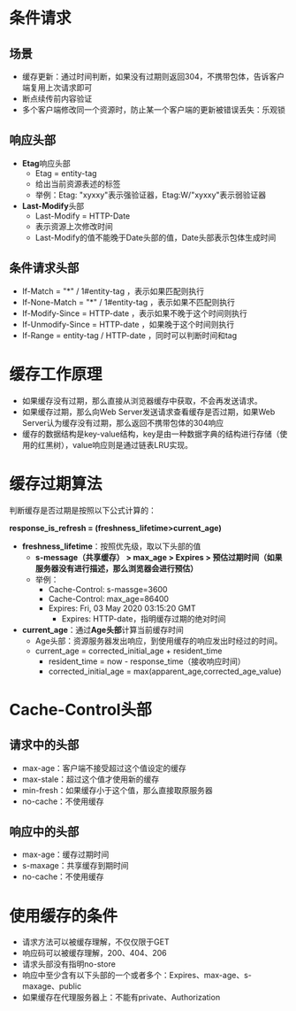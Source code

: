 # 条件请求

## 场景

* 缓存更新：通过时间判断，如果没有过期则返回304，不携带包体，告诉客户端复用上次请求即可
* 断点续传前内容验证
* 多个客户端修改同一个资源时，防止某一个客户端的更新被错误丢失：乐观锁
## 响应头部

* **Etag**响应头部
    * Etag = entity-tag
    * 给出当前资源表述的标签
    * 举例：Etag: "xyxxy"表示强验证器，Etag:W/"xyxxy"表示弱验证器
* **Last-Modify**头部
    * Last-Modify = HTTP-Date
    * 表示资源上次修改时间
    * Last-Modify的值不能晚于Date头部的值，Date头部表示包体生成时间
## 条件请求头部

* If-Match = "*" / 1#entity-tag ，表示如果匹配则执行
* If-None-Match = "*" / 1#entity-tag ，表示如果不匹配则执行
* If-Modify-Since = HTTP-date ，表示如果不晚于这个时间则执行
* If-Unmodify-Since = HTTP-date ，如果晚于这个时间则执行
* If-Range = entity-tag / HTTP-date ，同时可以判断时间和tag

# 缓存工作原理

* 如果缓存没有过期，那么直接从浏览器缓存中获取，不会再发送请求。
* 如果缓存过期，那么向Web Server发送请求查看缓存是否过期，如果Web Server认为缓存没有过期，那么返回不携带包体的304响应
* 缓存的数据结构是key-value结构，key是由一种数据字典的结构进行存储（使用的红黑树），value响应则是通过链表LRU实现。
# 缓存过期算法

判断缓存是否过期是按照以下公式计算的：

**response_is_refresh = (****freshness_lifetime****>****current_age****)**

* **freshness_lifetime**：按照优先级，取以下头部的值
    * **s-message（共享缓存） > max_age > Expires > 预估过期时间（如果服务器没有进行描述，那么浏览器会进行预估）**
    * 举例：
        * Cache-Control: s-massge=3600
        * Cache-Control: max_age=86400
        * Expires: Fri, 03 May 2020 03:15:20 GMT
            * Expires: HTTP-date，指明缓存过期的绝对时间
* **current_age**：通过**Age头部**计算当前缓存时间
    * Age头部：资源服务器发出响应，到使用缓存的响应发出时经过的时间。
    * current_age = corrected_initial_age + resident_time
        * resident_time = now - response_time（接收响应时间）
        * corrected_initial_age = max(apparent_age,corrected_age_value)
# Cache-Control头部

## 请求中的头部

* max-age：客户端不接受超过这个值设定的缓存
* max-stale：超过这个值才使用新的缓存
* min-fresh：如果缓存小于这个值，那么直接取原服务器
* no-cache：不使用缓存
## 响应中的头部

* max-age：缓存过期时间
* s-maxage：共享缓存到期时间
* no-cache：不使用缓存
# 使用缓存的条件

* 请求方法可以被缓存理解，不仅仅限于GET
* 响应码可以被缓存理解，200、404、206
* 请求头部没有指明no-store
* 响应中至少含有以下头部的一个或者多个：Expires、max-age、s-maxage、public
* 如果缓存在代理服务器上：不能有private、Authorization
